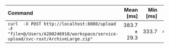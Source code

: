 | Command | Mean [ms] | Min [ms] | Max [ms] | Relative |
|:---|---:|---:|---:|---:|
| `curl  -X POST http://localhost:8080/upload -F "file=@/Users/A200246910/workspace/service-upload/svc-rust/ArchiveLarge.zip"` | 383.7 ± 29.3 | 333.7 | 401.8 | 1.00 |

